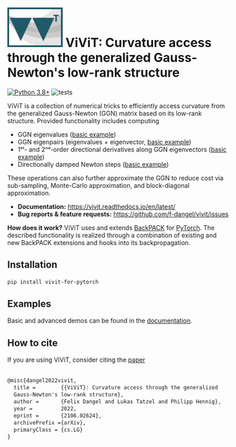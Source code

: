 # <img alt="ViViT" src="./docs/rtd/assets/vivit_logo.svg" height="90"> ViViT: Curvature access through the generalized Gauss-Newton's low-rank structure

[![Python
3.8+](https://img.shields.io/badge/python-3.8+-blue.svg)](https://www.python.org/downloads/release/python-380/)
![tests](https://github.com/f-dangel/vivit/actions/workflows/test.yaml/badge.svg)

ViViT is a collection of numerical tricks to efficiently access curvature from
the generalized Gauss-Newton (GGN) matrix based on its low-rank structure.
Provided functionality includes computing
- GGN eigenvalues ([basic
  example](https://vivit.readthedocs.io/en/latest/basic_usage/example_eigvalsh.html#computing-ggn-eigenvalues))
- GGN eigenpairs (eigenvalues + eigenvector, [basic
  example](https://vivit.readthedocs.io/en/latest/basic_usage/example_eigh.html#computing-ggn-eigenpairs))
- 1ˢᵗ- and 2ⁿᵈ-order directional derivatives along GGN eigenvectors ([basic
  example](https://vivit.readthedocs.io/en/latest/basic_usage/example_directional_derivatives.html#computing-directional-derivatives-along-ggn-eigenvectors))
- Directionally damped Newton steps ([basic
  example](https://vivit.readthedocs.io/en/latest/basic_usage/example_directional_damped_newton.html#computing-directionally-damped-newton-steps))

These operations can also further approximate the GGN to reduce cost via
sub-sampling, Monte-Carlo approximation, and block-diagonal approximation.
- **Documentation:** https://vivit.readthedocs.io/en/latest/
- **Bug reports & feature requests:** https://github.com/f-dangel/vivit/issues

**How does it work?** ViViT uses and extends
 [BackPACK](https://github.com/f-dangel/backpack) for
 [PyTorch](https://github.com/pytorch/pytorch). The described functionality is
 realized through a combination of existing and new BackPACK extensions and
 hooks into its backpropagation.

## Installation

```bash
pip install vivit-for-pytorch
```

## Examples

Basic and advanced demos can be found in the
[documentation](https://vivit.readthedocs.io/en/latest/basic_usage/index.html).

## How to cite
If you are using ViViT, consider citing the [paper](https://arxiv.org/abs/2106.02624)
```

@misc{dangel2022vivit,
  title =        {{ViViT}: Curvature access through the generalized
  Gauss-Newton's low-rank structure},
  author =       {Felix Dangel and Lukas Tatzel and Philipp Hennig},
  year =         2022,
  eprint =       {2106.02624},
  archivePrefix ={arXiv},
  primaryClass = {cs.LG}
}

```
